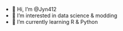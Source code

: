 - 👋 Hi, I’m @Jyn412
- 👀 I’m interested in data science & modding
- 🌱 I’m currently learning R & Python


<!---
Jyn412/Jyn412 is a ✨ special ✨ repository because its `README.md` (this file) appears on your GitHub profile.
You can click the Preview link to take a look at your changes.
--->
